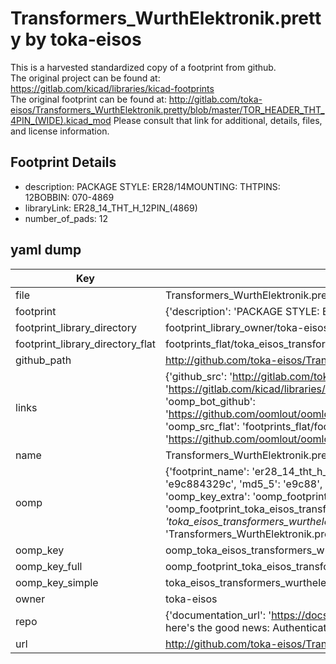 # Transformers_WurthElektronik.pretty by toka-eisos  
This is a harvested standardized copy of a footprint from github.  
The original project can be found at:  
https://gitlab.com/kicad/libraries/kicad-footprints  
The original footprint can be found at:
http://gitlab.com/toka-eisos/Transformers_WurthElektronik.pretty/blob/master/TOR_HEADER_THT_4PIN_(WIDE).kicad_mod
Please consult that link for additional, details, files, and license information.  
## Footprint Details
* description: PACKAGE STYLE: ER28/14MOUNTING: THTPINS: 12BOBBIN: 070-4869  
* libraryLink: ER28_14_THT_H_12PIN_(4869)  
* number_of_pads: 12  
## yaml dump  
| Key | Value |  
| --- | --- |  
| file | Transformers_WurthElektronik.pretty/ER28_14_THT_H_12PIN_(4869).kicad_mod |  
| footprint | {'description': 'PACKAGE STYLE: ER28/14MOUNTING: THTPINS: 12BOBBIN: 070-4869', 'libraryLink': 'ER28_14_THT_H_12PIN_(4869)', 'number_of_pads': 12} |  
| footprint_library_directory | footprint_library_owner/toka-eisos_Transformers_WurthElektronik.pretty |  
| footprint_library_directory_flat | footprints_flat/toka_eisos_transformers_wurthelektronik_er28_14_tht_h_12pin_(4869)/working |  
| github_path | http://github.com/toka-eisos/Transformers_WurthElektronik.pretty/blob/master/ER28_14_THT_H_12PIN_(4869).kicad_mod |  
| links | {'github_src': 'http://gitlab.com/toka-eisos/Transformers_WurthElektronik.pretty/blob/master/TOR_HEADER_THT_4PIN_(WIDE).kicad_mod', 'github_src_repo': 'https://gitlab.com/kicad/libraries/kicad-footprints', 'oomp_bot': 'footprints/toka_eisos_transformers_wurthelektronik_er28_14_tht_h_12pin_(4869)/working', 'oomp_bot_github': 'https://github.com/oomlout/oomlout_oomp_footprint_bot/tree/main/footprints/toka_eisos_transformers_wurthelektronik_er28_14_tht_h_12pin_(4869)/working', 'oomp_src_flat': 'footprints_flat/footprints_flat/toka_eisos_transformers_wurthelektronik_er28_14_tht_h_12pin_(4869)/working', 'oomp_src_flat_github': 'https://github.com/oomlout/oomlout_oomp_footprint_src/tree/main/footprints_flat/toka_eisos_transformers_wurthelektronik_er28_14_tht_h_12pin_(4869)/working'} |  
| name | Transformers_WurthElektronik.pretty |  
| oomp | {'footprint_name': 'er28_14_tht_h_12pin_(4869)', 'library_name': 'transformers_wurthelektronik', 'md5': 'e9c884329c7548b0b164b182e3a91d12', 'md5_10': 'e9c884329c', 'md5_5': 'e9c88', 'md5_6': 'e9c884', 'oomp_key': 'oomp_toka_eisos_transformers_wurthelektronik_er28_14_tht_h_12pin_(4869)', 'oomp_key_extra': 'oomp_footprint_toka_eisos_transformers_wurthelektronik_er28_14_tht_h_12pin_(4869)', 'oomp_key_full': 'oomp_footprint_toka_eisos_transformers_wurthelektronik_er28_14_tht_h_12pin_(4869)_e9c884', 'oomp_key_simple': 'toka_eisos_transformers_wurthelektronik_er28_14_tht_h_12pin_(4869)', 'original_filename': 'Transformers_WurthElektronik.pretty/ER28_14_THT_H_12PIN_(4869).kicad_mod', 'owner_name': 'toka_eisos'} |  
| oomp_key | oomp_toka_eisos_transformers_wurthelektronik_er28_14_tht_h_12pin_(4869) |  
| oomp_key_full | oomp_footprint_toka_eisos_transformers_wurthelektronik_er28_14_tht_h_12pin_(4869) |  
| oomp_key_simple | toka_eisos_transformers_wurthelektronik_er28_14_tht_h_12pin_(4869) |  
| owner | toka-eisos |  
| repo | {'documentation_url': 'https://docs.github.com/rest/overview/resources-in-the-rest-api#rate-limiting', 'message': "API rate limit exceeded for 84.66.173.59. (But here's the good news: Authenticated requests get a higher rate limit. Check out the documentation for more details.)"} |  
| url | http://github.com/toka-eisos/Transformers_WurthElektronik.pretty |  

